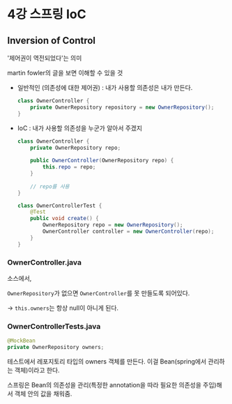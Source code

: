 # 4강 스프링 IoC

## Inversion of Control

'제어권이 역전되었다'는 의미

martin fowler의 글을 보면 이해할 수 있을 것



- 일반적인 (의존성에 대한 제어권) : 내가 사용할 의존성은 내가 만든다.

  ```java
  class OwnerController {
      private OwnerRepository repository = new OwnerRepository();
  }
  ```

  

- IoC : 내가 사용할 의존성을 누군가 알아서 주겠지

  ```java
  class OwnerController {
      private OwnerRepository repo;
      
      public OwnerController(OwnerRepository repo) {
          this.repo = repo;
      }
      
      // repo를 사용
  }
  ```

  ```java
  class OwnerControllerTest {
      @Test
      public void create() {
          OwnerRepository repo = new OwnerRepository();
          OwnerController controller = new OwnerController(repo);
      }
  }
  ```

  



### OwnerController.java

소스에서,

`OwnerRepository`가 없으면 `OwnerController`를 못 만들도록 되어있다.

-> `this.owners`는 항상 null이 아니게 된다.



### OwnerControllerTests.java

```java
@MockBean
private OwnerRepository owners;
```

테스트에서 레포지토리 타입의 owners 객체를 만든다. 이걸 Bean(spring에서 관리하는 객체)이라고 한다.

스프링은 Bean의 의존성을 관리(특정한 annotation을 따라 필요한 의존성을 주입)해서 객체 안의 값을 채워줌.



